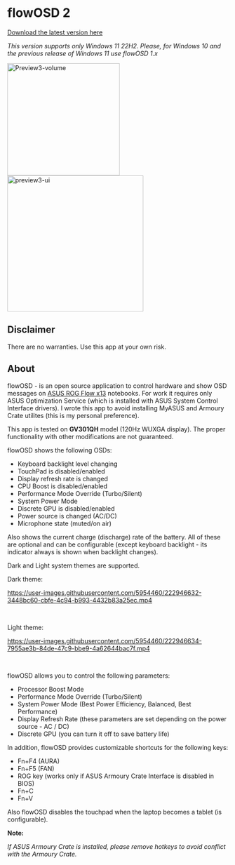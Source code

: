 # flowOSD 2

[Download the latest version here](https://github.com/albertakhmetov/flowOSD/releases/download/v2.1.0/flowOSD-2.1.0.exe)

*This version supports only Windows 11 22H2. Please, for Windows 10 and the previous release of Windows 11 use flowOSD 1.x*

<img width="256" alt="Preview3-volume" src="https://user-images.githubusercontent.com/5954460/222946809-2a7b5abe-9834-4a63-9588-a8e04d135a05.png">

<img width="310" alt="preview3-ui" src="https://user-images.githubusercontent.com/5954460/222946644-e967cba8-99cc-40b8-b23b-8cf9e8ca950b.png">

## Disclaimer

There are no warranties. Use this app at your own risk.

## About

flowOSD - is an open source application to control hardware and show OSD messages on [ASUS ROG Flow x13](https://rog.asus.com/laptops/rog-flow/2021-rog-flow-x13-series/) notebooks. For work it requires only ASUS Optimization Service (which is installed with ASUS System Control Interface drivers). I wrote this app to avoid installing MyASUS and Armoury Crate utilites (this is my personal preference).

This app is tested on **GV301QH** model (120Hz WUXGA display). The proper functionality with other modifications are not guaranteed. 

flowOSD shows the following OSDs:

* Keyboard backlight level changing
* TouchPad is disabled/enabled
* Display refresh rate is changed
* CPU Boost is disabled/enabled
* Performance Mode Override (Turbo/Silent)
* System Power Mode
* Discrete GPU is disabled/enabled
* Power source is changed (AC/DC)
* Microphone state (muted/on air)

Also shows the current charge (discharge) rate of the battery. All of these are optional and can be configurable (except keyboard backlight - its indicator always is shown when backlight changes).

Dark and Light system themes are supported.

Dark theme:

https://user-images.githubusercontent.com/5954460/222946632-3448bc60-cbfe-4c94-b993-4432b83a25ec.mp4

<br/>

Light theme:

https://user-images.githubusercontent.com/5954460/222946634-7955ae3b-84de-47c9-bbe9-4a62644bac7f.mp4

<br/>

flowOSD allows you to control the following parameters:

* Processor Boost Mode
* Performance Mode Override (Turbo/Silent)
* System Power Mode (Best Power Efficiency, Balanced, Best Performance)
* Display Refresh Rate (these parameters are set depending on the power source - AC / DC)
* Discrete GPU (you can turn it off to save battery life)

In addition, flowOSD provides customizable shortcuts for the following keys:

* Fn+F4 (AURA)
* Fn+F5 (FAN)
* ROG key (works only if ASUS Armoury Crate Interface is disabled in BIOS)
* Fn+C
* Fn+V

Also flowOSD disables the touchpad when the laptop becomes a tablet (is configurable).

**Note:**

*If ASUS Armoury Crate is installed, please remove hotkeys to avoid conflict with the Armoury Crate.*
